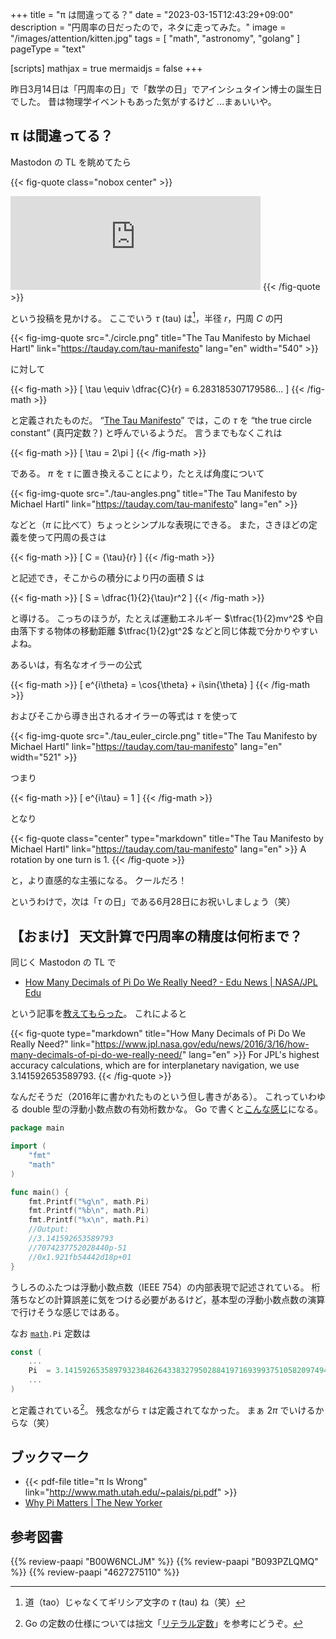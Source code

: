 +++
title = "π は間違ってる？"
date =  "2023-03-15T12:43:29+09:00"
description = "円周率の日だったので，ネタに走ってみた。"
image = "/images/attention/kitten.jpg"
tags = [ "math", "astronomy", "golang" ]
pageType = "text"

[scripts]
  mathjax = true
  mermaidjs = false
+++

昨日3月14日は「円周率の日」で「数学の日」でアインシュタイン博士の誕生日でした。
昔は物理学イベントもあった気がするけど ...まぁいいや。

## π は間違ってる？

Mastodon の TL を眺めてたら

{{< fig-quote class="nobox center" >}}
<iframe src="https://social.tinygo.org/@deadprogram/110020519869289793/embed" class="mastodon-embed" style="max-width: 100%; border: 0" width="400" allowfullscreen="allowfullscreen"></iframe>
{{< /fig-quote >}}

という投稿を見かける。
ここでいう $\tau$ (tau) は[^tao1]，半径 $r$，円周 $C$ の円

[^tao1]: 道（tao）じゃなくてギリシア文字の $\tau$ (tau) ね（笑）

{{< fig-img-quote src="./circle.png" title="The Tau Manifesto by Michael Hartl" link="https://tauday.com/tau-manifesto" lang="en" width="540" >}}

に対して

{{< fig-math >}}
\[
    \tau \equiv \dfrac{C}{r} = 6.283185307179586...
\]
{{< /fig-math >}}

と定義されたものだ。
“[The Tau Manifesto]” では，この $\tau$ を “the true circle constant” (真円定数？) と呼んでいるようだ。
言うまでもなくこれは

{{< fig-math >}}
\[
    \tau = 2\pi
\]
{{< /fig-math >}}

である。
$\pi$ を $\tau$ に置き換えることにより，たとえば角度について

{{< fig-img-quote src="./tau-angles.png" title="The Tau Manifesto by Michael Hartl" link="https://tauday.com/tau-manifesto" lang="en" >}}

などと（$\pi$ に比べて）ちょっとシンプルな表現にできる。
また，さきほどの定義を使って円周の長さは

{{< fig-math >}}
\[
    C = {\tau}{r}
\]
{{< /fig-math >}}

と記述でき，そこからの積分により円の面積 $S$ は

{{< fig-math >}}
\[
    S = \dfrac{1}{2}{\tau}r^2
\]
{{< /fig-math >}}

と導ける。
こっちのほうが，たとえば運動エネルギー $\tfrac{1}{2}mv^2$ や自由落下する物体の移動距離 $\tfrac{1}{2}gt^2$ などと同じ体裁で分かりやすいよね。

あるいは，有名なオイラーの公式

{{< fig-math >}}
\[
    e^{i\theta} = \cos{\theta} + i\sin{\theta}
\]
{{< /fig-math >}}

およびそこから導き出されるオイラーの等式は $\tau$ を使って

{{< fig-img-quote src="./tau_euler_circle.png" title="The Tau Manifesto by Michael Hartl" link="https://tauday.com/tau-manifesto" lang="en" width="521" >}}

つまり

{{< fig-math >}}
\[
    e^{i\tau} = 1
\]
{{< /fig-math >}}

となり

{{< fig-quote class="center" type="markdown" title="The Tau Manifesto by Michael Hartl" link="https://tauday.com/tau-manifesto" lang="en" >}}
A rotation by one turn is 1.
{{< /fig-quote >}}

と，より直感的な主張になる。
クールだろ！

というわけで，次は「$\tau$ の日」である6月28日にお祝いしましょう（笑）

## 【おまけ】 天文計算で円周率の精度は何桁まで？

同じく Mastodon の TL で

- [How Many Decimals of Pi Do We Really Need? - Edu News | NASA/JPL Edu](https://www.jpl.nasa.gov/edu/news/2016/3/16/how-many-decimals-of-pi-do-we-really-need/)

という記事を[教えてもらった](https://mastodon.social/@mondinspace/110022315123771073)。
これによると

{{< fig-quote type="markdown" title="How Many Decimals of Pi Do We Really Need?" link="https://www.jpl.nasa.gov/edu/news/2016/3/16/how-many-decimals-of-pi-do-we-really-need/" lang="en" >}}
For JPL's highest accuracy calculations, which are for interplanetary navigation, we use 3.141592653589793.
{{< /fig-quote >}}

なんだそうだ（2016年に書かれたものという但し書きがある）。
これっていわゆる double 型の浮動小数点数の有効桁数かな。
Go で書くと[こんな感じ](https://go.dev/play/p/6FqQkYp0hGq)になる。

```go
package main

import (
    "fmt"
    "math"
)

func main() {
    fmt.Printf("%g\n", math.Pi)
    fmt.Printf("%b\n", math.Pi)
    fmt.Printf("%x\n", math.Pi)
    //Output:
    //3.141592653589793
    //7074237752028440p-51
    //0x1.921fb54442d18p+01
}
```

うしろのふたつは浮動小数点数（IEEE 754）の内部表現で記述されている。
桁落ちなどの計算誤差に気をつける必要があるけど，基本型の浮動小数点数の演算で行けそうな感じではある。

なお [`math`]`.Pi` 定数は

```go
const (
    ...
    Pi  = 3.14159265358979323846264338327950288419716939937510582097494459 // https://oeis.org/A000796
    ...
)
```

と定義されている[^c1]。
残念ながら $\tau$ は定義されてなかった。
まぁ $2\pi$ でいけるからな（笑）

[^c1]: Go の定数の仕様については拙文「[リテラル定数](https://zenn.dev/spiegel/articles/20220904-literal-constants)」を参考にどうぞ。

## ブックマーク

- {{< pdf-file title="π Is Wrong" link="http://www.math.utah.edu/~palais/pi.pdf" >}}
- [Why Pi Matters | The New Yorker](https://www.newyorker.com/tech/annals-of-technology/pi-day-why-pi-matters)

[The Tau Manifesto]: https://tauday.com/tau-manifesto "Tau Day | No, really, pi is wrong: The Tau Manifesto by Michael Hartl"
[`math`]: https://pkg.go.dev/math "math package - math - Go Packages"

## 参考図書

{{% review-paapi "B00W6NCLJM" %}} <!-- 数学ガールの秘密ノート／丸い三角関数 -->
{{% review-paapi "B093PZLQMQ" %}} <!-- 数学ガールの物理ノート／ニュートン力学 -->
{{% review-paapi "4627275110" %}} <!-- 天体物理学 -->
